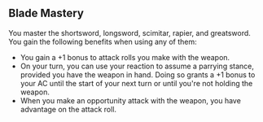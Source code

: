 ## Blade Mastery
You master the shortsword, longsword, scimitar, rapier, and greatsword. You gain the following benefits when using any of them:

* You gain a +1 bonus to attack rolls you make with the weapon.
* On your turn, you can use your reaction to assume a parrying stance, provided you have the weapon in hand. Doing so grants a +1 bonus to your AC until the start of your next turn or until you're not holding the weapon.
* When you make an opportunity attack with the weapon, you have advantage on the attack roll.


